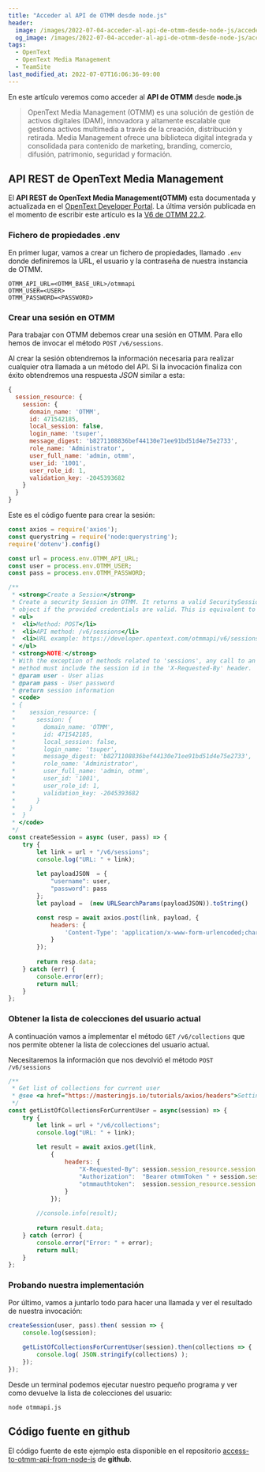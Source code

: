 ```yaml
---
title: "Acceder al API de OTMM desde node.js"
header:
  image: /images/2022-07-04-acceder-al-api-de-otmm-desde-node-js/acceder-al-api-de-otmm-desde-node-js.png
  og_image: /images/2022-07-04-acceder-al-api-de-otmm-desde-node-js/acceder-al-api-de-otmm-desde-node-js.png
tags:
  - OpenText
  - OpenText Media Management 
  - TeamSite
last_modified_at: 2022-07-07T16:06:36-09:00
---
```


En este artículo veremos como acceder al **API de OTMM** desde **node.js**

> OpenText Media Management (OTMM) es una solución de gestión de activos digitales (DAM), 
> innovadora y altamente escalable que gestiona activos multimedia a través de la creación, 
> distribución y retirada. Media Management ofrece una biblioteca digital integrada y consolidada 
> para contenido de marketing, branding, comercio, difusión, patrimonio, seguridad y formación.

## API REST de OpenText Media Management

El **API REST de OpenText Media Management(OTMM)** esta documentada y actualizada en el 
[OpenText Developer Portal](https://developer.opentext.com/apis/14ba85a7-4693-48d3-8c93-9214c663edd2/06c4a79f-3f4a-4a5a-aab9-9519740b27c7).
La última versión publicada en el momento de escribir este artículo es la 
[V6 de OTMM 22.2](https://developer.opentext.com/apis/14ba85a7-4693-48d3-8c93-9214c663edd2/06c4a79f-3f4a-4a5a-aab9-9519740b27c7/84d6a6c3-3d0b-4a70-aa47-3efca3c884ec).

### Fichero de propiedades .env

En primer lugar, vamos a crear un fichero de propiedades, llamado `.env` donde definiremos la URL, el usuario y
la contraseña de nuestra instancia de OTMM.

```shell
OTMM_API_URL=<OTMM_BASE_URL>/otmmapi
OTMM_USER=<USER>
OTMM_PASSWORD=<PASSWORD>
```

### Crear una sesión en OTMM

Para trabajar con OTMM debemos crear una sesión en OTMM. Para ello hemos de invocar el método `POST` `/v6/sessions`.

Al crear la sesión obtendremos la información necesaria para realizar cualquier otra llamada a un método del API.
Si la invocación finaliza con éxito obtendremos una respuesta *JSON* similar a esta:

```js
{
  session_resource: {
	session: {
	  domain_name: 'OTMM',
	  id: 471542185,
	  local_session: false,
	  login_name: 'tsuper',
	  message_digest: 'b8271108836bef44130e71ee91bd51d4e75e2733',
	  role_name: 'Administrator',
	  user_full_name: 'admin, otmm',
	  user_id: '1001',
	  user_role_id: 1,
	  validation_key: -2045393682
	}
  }
}
```

Este es el código fuente para crear la sesión:

```js
const axios = require('axios');
const querystring = require('node:querystring');
require('dotenv').config()

const url = process.env.OTMM_API_URL;
const user = process.env.OTMM_USER;
const pass = process.env.OTMM_PASSWORD;

/**
 * <strong>Create a Session</strong>
 * Create a security Session in OTMM. It returns a valid SecuritySession
 * object if the provided credentials are valid. This is equivalent to login to OTMM
 * <ul>
 * 	<li>Method: POST</li>
 * 	<li>API method: /v6/sessions</li>
 * 	<li>URL example: https://developer.opentext.com/otmmapi/v6/sessions</li>
 * </ul>
 * <strong>NOTE:</strong>
 * With the exception of methods related to 'sessions', any call to an OTMM REST API
 * method must include the session id in the 'X-Requested-By' header.
 * @param user - User alias
 * @param pass - User password
 * @return session information
 * <code>
 * {
 *	  session_resource: {
 *		session: {
 *		  domain_name: 'OTMM',
 *		  id: 471542185,
 *		  local_session: false,
 *		  login_name: 'tsuper',
 *		  message_digest: 'b8271108836bef44130e71ee91bd51d4e75e2733',
 *		  role_name: 'Administrator',
 *		  user_full_name: 'admin, otmm',
 *		  user_id: '1001',
 *		  user_role_id: 1,
 *		  validation_key: -2045393682
 *		}
 *	  }
 *	}
 * </code>
 */
const createSession = async (user, pass) => {
    try {
		let link = url + "/v6/sessions";
		console.log("URL: " + link);
		
		let payloadJSON  = {
            "username": user,
            "password": pass
        };
		let payload =  (new URLSearchParams(payloadJSON)).toString()

        const resp = await axios.post(link, payload, {
			headers: {
				'Content-Type': 'application/x-www-form-urlencoded;charset=UTF-8'
			}
		});
        
		return resp.data;
    } catch (err) {
        console.error(err);
        return null;
    }
};
```

### Obtener la lista de colecciones del usuario actual

A continuación vamos a implementar el método `GET` `/v6/collections` que nos permite
obtener la lista de colecciones del usuario actual.

Necesitaremos la información que nos devolvió el método `POST` `/v6/sessions`

```js
/**
 * Get list of collections for current user
 * @see <a href="https://masteringjs.io/tutorials/axios/headers">Setting Request Headers with Axios</a>
 */
const getListOfCollectionsForCurrentUser = async(session) => {
    try {		
		let link = url + "/v6/collections";
		console.log("URL: " + link);
		
        let result = await axios.get(link, 
			{
				headers: {
					"X-Requested-By": session.session_resource.session.id,
					"Authorization":  "Bearer otmmToken " + session.session_resource.session.message_digest,
					"otmmauthtoken":  session.session_resource.session.message_digest
				}
			});
				
        //console.info(result);
		
        return result.data;
    } catch (error) {
        console.error("Error: " + error);
		return null;
    }
};
```

### Probando nuestra implementación

Por último, vamos a juntarlo todo para hacer una llamada y ver el resultado de nuestra invocación:

```js
createSession(user, pass).then( session => {
    console.log(session);
	
	getListOfCollectionsForCurrentUser(session).then(collections => {
		console.log( JSON.stringify(collections) );
	});	
});

```

Desde un terminal podemos ejecutar nuestro pequeño programa y ver como devuelve la lista de colecciones del usuario:

```shell
node otmmapi.js
```

## Código fuente en github

El código fuente de este ejemplo esta disponible en el repositorio 
[access-to-otmm-api-from-node-js](https://github.com/joaquinOnSoft/access-otmm-api-from-node-js)
de **github**.
